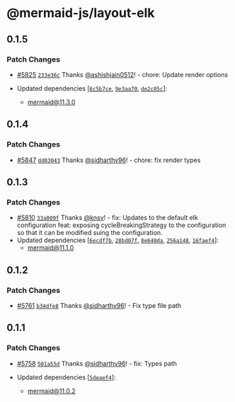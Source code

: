 # @mermaid-js/layout-elk

## 0.1.5

### Patch Changes

- [#5825](https://github.com/mermaid-js/mermaid/pull/5825) [`233e36c`](https://github.com/mermaid-js/mermaid/commit/233e36c9884fcce141a72ce7c845179781e18632) Thanks [@ashishjain0512](https://github.com/ashishjain0512)! - chore: Update render options

- Updated dependencies [[`6c5b7ce`](https://github.com/mermaid-js/mermaid/commit/6c5b7ce9f41c0fbd59fe03dbefc8418d97697f0a), [`9e3aa70`](https://github.com/mermaid-js/mermaid/commit/9e3aa705ae21fd4898504ab22d775a9e437b898e), [`de2c05c`](https://github.com/mermaid-js/mermaid/commit/de2c05cd5463af68d19dd7b6b3f1303d69ddb2dd)]:
  - mermaid@11.3.0

## 0.1.4

### Patch Changes

- [#5847](https://github.com/mermaid-js/mermaid/pull/5847) [`dd03043`](https://github.com/mermaid-js/mermaid/commit/dd0304387e85fc57a9ebb666f89ef788c012c2c5) Thanks [@sidharthv96](https://github.com/sidharthv96)! - chore: fix render types

## 0.1.3

### Patch Changes

- [#5810](https://github.com/mermaid-js/mermaid/pull/5810) [`33a809f`](https://github.com/mermaid-js/mermaid/commit/33a809f09a9aa1f84ba06201ab550bad81c3ff65) Thanks [@knsv](https://github.com/knsv)! - fix: Updates to the default elk configuration
  feat: exposing cycleBreakingStrategy to the configuration so that it can be modified suing the configuration.
- Updated dependencies [[`6ecdf7b`](https://github.com/mermaid-js/mermaid/commit/6ecdf7be688efdc53c52fea3ba891327242bc890), [`28bd07f`](https://github.com/mermaid-js/mermaid/commit/28bd07fdeb4fc981107d21317ec6160b31f80116), [`8e640da`](https://github.com/mermaid-js/mermaid/commit/8e640da5436e8ae013b11b1c1821a9afcc15d0d3), [`256a148`](https://github.com/mermaid-js/mermaid/commit/256a148bbf484fc7db6c19f94dd69d5d268ee048), [`16faef4`](https://github.com/mermaid-js/mermaid/commit/16faef4613b91a7d3a98a1563c25b57f9238acc7)]:
  - mermaid@11.1.0

## 0.1.2

### Patch Changes

- [#5761](https://github.com/mermaid-js/mermaid/pull/5761) [`b34dfe8`](https://github.com/mermaid-js/mermaid/commit/b34dfe8f45eded31da10965ced7ea40fde1ca76c) Thanks [@sidharthv96](https://github.com/sidharthv96)! - Fix type file path

## 0.1.1

### Patch Changes

- [#5758](https://github.com/mermaid-js/mermaid/pull/5758) [`501a55d`](https://github.com/mermaid-js/mermaid/commit/501a55d8f225901ba345c498dec4298490a0196e) Thanks [@sidharthv96](https://github.com/sidharthv96)! - fix: Types path

- Updated dependencies [[`5deaef4`](https://github.com/mermaid-js/mermaid/commit/5deaef456e74d796866431c26f69360e4e74dbff)]:
  - mermaid@11.0.2
